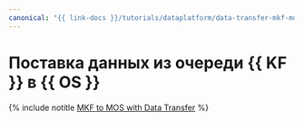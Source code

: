 ```yaml
---
canonical: "{{ link-docs }}/tutorials/dataplatform/data-transfer-mkf-mos"
---
```


# Поставка данных из очереди {{ KF }} в {{ OS }}

{% include notitle [MKF to MOS with Data Transfer](../../_tutorials/dataplatform/data-transfer-mkf-mos.md) %}

